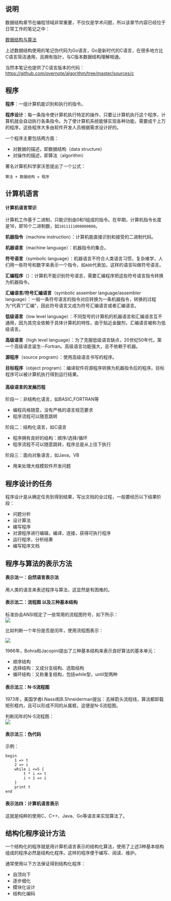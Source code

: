 ## 说明

数据结构章节在编程领域非常重要，不仅仅是学术问题，所以该章节内容已经位于日常工作的笔记之中：  

[数据结构与算法](https://github.com/overnote/algorithm)  

上述数据结构使用的笔记伪代码为Go语言，Go是新时代的C语言，在很多地方比C语言简洁通用，且拥有指针，与C版本数据结构理解相通。  

当然本笔记也提供了C语言版本的代码：https://github.com/overnote/algorithm/tree/master/sources/c

## 程序

**程序**：一组计算机能识别和执行的指令。  

**程序设计**：每一条指令使计算机执行特定的操作，只要让计算机执行这个程序，计算机就会自动执行各条指令。为了使计算机系统能够实现各种功能，需要成千上万的程序，这些程序大多由软件开发人员根据需求设计好的。  

一个程序主要包括两方面：
- 对数据的描述，即数据结构（data structure）
- 对操作的描述，即算法（algorithm）

著名计算机科学家沃思提出了一个公式：
```
算法 + 数据结构 = 程序
```

## 计算机语言

#### 计算机语言常识

计算机工作基于二进制，只能识别由0和1组成的指令。在早期，计算机指令长度是16，即16个二进制数，如`1011111000000000`。  

**机器指令**（machine instruction）：计算机能直接识别和接受的二进制代码。  

**机器语言**（machine language）：机器指令的集合。  

**符号语言**（symbolic language）：机器语言不符合人类语言习惯，复杂难学，人们用一些符号和数字来表示一个指令，如`ADD`代表加，这样的语言叫做符号语言。  

**汇编程序**（）：计算机不能识别符号语言，需要汇编程序把这些符号语言指令转换为机器指令。 

**汇编语言/符号汇编语言**（symbolic assember language/assembler language）：一般一条符号语言的指令对应转换为一条机器指令，转换的过程为“代真”/“汇编”，因此符号语言又成为符号汇编语言或者汇编语言。  

**低级语言**（low level language）：不同型号的计算机的机器语言和汇编语言互不通用，因为其完全依赖于具体计算机的特性，由于贴近金酸剂，汇编语言被称为低级语言。  

**高级语言**（high level language）：为了克服低级语言缺点，20世纪50年代，第一个高级语言诞生--Fortran。高级语言功能强大，且不依赖于机器。  

**源程序**（source program）：使用高级语言书写的程序。  

**目标程序**（object program）：编译软件将源程序转换为机器指令后的程序。目标程序可以被计算机执行得到运行结果。  

#### 高级语言的发展历程

阶段一：非结构化语言，如BASIC,FORTRAN等
- 编程风格随意，没有严格的语言规范要求
- 程序流程可以随意跳转

阶段二：结构化语言，如C语言
- 程序拥有良好的结构：顺序/选择/循环
- 程序流程不可以随意跳转，程序总是从上往下执行

阶段三：面向对象语言，如Java，VB
- 用来处理大规模软件开发问题

## 程序设计的任务

程序设计是从确定任务到得到结果，写出文档的全过程，一般要经历以下结果阶段：
- 问题分析
- 设计算法
- 编写程序
- 对源程序进行编辑，编译，连接，获得可执行程序
- 运行程序，分析结果
- 编写程序文档

## 程序与算法的表示方法

#### 表示法一：自然语言表示法

用人类的语言来表述程序与算法，这显然是有困难的。

#### 表示法二：流程图 以及三种基本结构

标准协会ANSI规定了一些常用的流程图符号，如下所示：  
![](../images/programming/01-represent.png)

比如判断一个年份是否是闰年，使用流程图表示：

![](../images/programming/02-flowdemo.png)  

1966年，Bohra和Jacopini提出了三种基本结构来表示良好算法的基本单元：
- 顺序结构
- 选择结构：又成分支结构、选取结构
- 循环结构：又称重复结构，包括while型，until型两种

#### 表示法三：N-S流程图

1973年，美国学者I.Nassi和B.Shneiderman提出：去掉箭头流程线，算法都卸载矩形框内，且可以形成不同的从属框，这便是N-S流程图。  

判断闰年的N-S流程图：  
![](../images/programming/03-N-S.png)

#### 表示法三：伪代码

示例：
```
begin
    1 => t
    2 => i
    while i <=5 {
        t * i => t
        i + 1 => i
    }
    print t
end
```

#### 表示法四：计算机语言表示

这就是纯粹的使用C、C++、Java、Go等语言来实现算法了。


## 结构化程序设计方法

一个结构化的程序就是用计算机语言表示的结构化算法，使用了上述3种基本结构组成的程序必然是结构化程序。这样的程序便于编写、阅读、维护。  

通常使用以下方法保证得到结构化程序：
- 自顶向下
- 逐步细化
- 模块化设计
- 结构化编码

